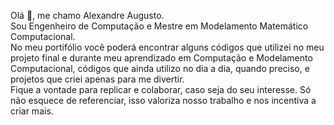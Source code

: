 Olá 👋, me chamo Alexandre Augusto.<br>
Sou Engenheiro de Computação e Mestre em Modelamento Matemático Computacional.<br>
No meu portifólio você poderá encontrar alguns códigos que utilizei no meu projeto final e durante meu aprendizado em Computação e Modelamento Computacional, códigos que ainda utilizo no dia a dia, quando preciso, e projetos que criei apenas para me divertir.<br>
Fique a vontade para replicar e colaborar, caso seja do seu interesse. Só não esquece de referenciar, isso valoriza nosso trabalho e nos incentiva a criar mais.<br>
<div>
  
</div>

<!--
**aaugustoag/aaugustoag** is a ✨ _special_ ✨ repository because its `README.md` (this file) appears on your GitHub profile.

Here are some ideas to get you started:

- 🔭 I’m currently working on ...
- 🌱 I’m currently learning ...
- 👯 I’m looking to collaborate on ...
- 🤔 I’m looking for help with ...
- 💬 Ask me about ...
- 📫 How to reach me: ...
- 😄 Pronouns: ...
- ⚡ Fun fact: ...
-->
